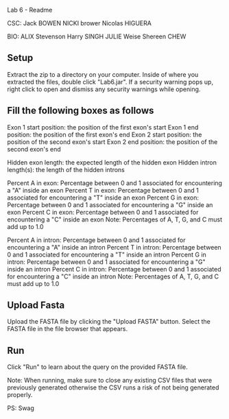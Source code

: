 Lab 6 - Readme

CSC:
Jack BOWEN
NICKI brower
Nicolas HIGUERA

BIO:
ALIX Stevenson
Harry SINGH
JULIE Weise
Shereen CHEW

Setup
---------------------------------------------------
Extract the zip to a directory on your computer.
Inside of where you extracted the files, double click "Lab6.jar".
If a security warning pops up, right click to open and dismiss any security warnings while opening.

Fill the following boxes as follows
---------------------------------------------------
Exon 1 start position: the position of the first exon's start
Exon 1 end position: the position of the first exon's end
Exon 2 start position: the position of the second exon's start
Exon 2 end position: the position of the second exon's end

Hidden exon length: the expected length of the hidden exon
Hidden intron length(s): the length of the hidden introns

Percent A in exon: Percentage between 0 and 1 associated for encountering a "A" inside an exon
Percent T in exon: Percentage between 0 and 1 associated for encountering a "T" inside an exon
Percent G in exon: Percentage between 0 and 1 associated for encountering a "G" inside an exon
Percent C in exon: Percentage between 0 and 1 associated for encountering a "C" inside an exon
Note: Percentages of A, T, G, and C must add up to 1.0

Percent A in intron: Percentage between 0 and 1 associated for encountering a "A" inside an intron
Percent T in intron: Percentage between 0 and 1 associated for encountering a "T" inside an intron
Percent G in intron: Percentage between 0 and 1 associated for encountering a "G" inside an intron
Percent C in intron: Percentage between 0 and 1 associated for encountering a "C" inside an intron
Note: Percentages of A, T, G, and C must add up to 1.0

Upload Fasta
---------------------------------------------------
Upload the FASTA file by clicking the "Upload FASTA" button.
Select the FASTA file in the file browser that appears. 

Run
---------------------------------------------------
Click "Run" to learn about the query on the provided FASTA file.

Note: When running, make sure to close any existing CSV files that were previously generated otherwise the CSV runs a risk of not being generated properly.

PS: Swag